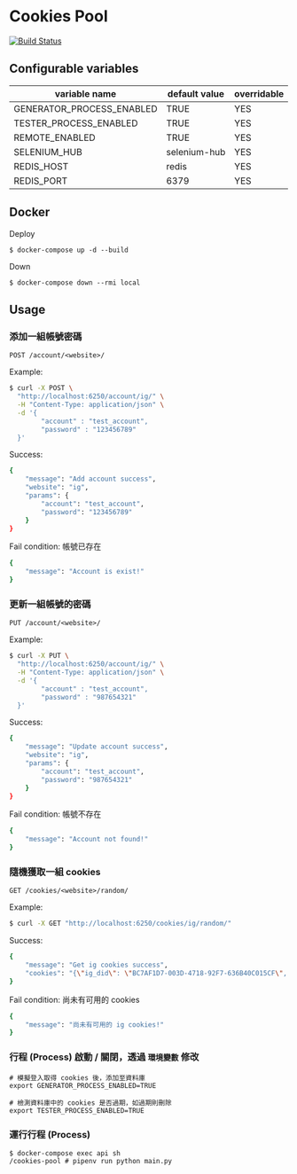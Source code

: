 # Cookies Pool

[![Build Status](https://travis-ci.com/ChiaYinChen/cookies-pool.svg?branch=master)](https://travis-ci.com/ChiaYinChen/cookies-pool)

## Configurable variables

|  variable name                |  default value        | overridable |
| ----------------------------- | --------------------- | ----------- |
| GENERATOR\_PROCESS\_ENABLED   | TRUE                  | YES         |
| TESTER\_PROCESS\_ENABLED      | TRUE                  | YES         |
| REMOTE\_ENABLED               | TRUE                  | YES         |
| SELENIUM\_HUB                 | selenium-hub          | YES         |
| REDIS\_HOST                   | redis                 | YES         |
| REDIS\_PORT                   | 6379                  | YES         |

## Docker

Deploy

```
$ docker-compose up -d --build
```

Down

```
$ docker-compose down --rmi local
```

## Usage

### 添加一組帳號密碼

```
POST /account/<website>/
```

Example:

```bash
$ curl -X POST \
  "http://localhost:6250/account/ig/" \
  -H "Content-Type: application/json" \
  -d '{
        "account" : "test_account",
        "password" : "123456789"
  }'
```

Success:

```bash
{
    "message": "Add account success",
    "website": "ig",
    "params": {
        "account": "test_account",
        "password": "123456789"
    }
}
```

Fail condition: 帳號已存在

```bash
{
    "message": "Account is exist!"
}
```

### 更新一組帳號的密碼

```
PUT /account/<website>/
```

Example:

```bash
$ curl -X PUT \
  "http://localhost:6250/account/ig/" \
  -H "Content-Type: application/json" \
  -d '{
        "account" : "test_account",
        "password" : "987654321"
  }'
```

Success:

```bash
{
    "message": "Update account success",
    "website": "ig",
    "params": {
        "account": "test_account",
        "password": "987654321"
    }
}
```

Fail condition: 帳號不存在

```bash
{
    "message": "Account not found!"
}
```

### 隨機獲取一組 cookies

```
GET /cookies/<website>/random/
```

Example:

```bash
$ curl -X GET "http://localhost:6250/cookies/ig/random/"
```

Success:

```bash
{
    "message": "Get ig cookies success",
    "cookies": "{\"ig_did\": \"BC7AF1D7-003D-4718-92F7-636B40C015CF\", \"rur\": \"FTW\", \"mid\": \"XyFBlQAEAAH6HmUhdqvYuwpS4s_s\", \"sessionid\": \"25659826982%3A2HItgj1QcoHA3G%3A16\", \"csrftoken\": \"fwVotsqlYS1HPhN5ZWZzAEFEadlCMH5E\", \"ds_user_id\": \"39662739281\", \"urlgen\": \"\\\"{\\\\\\\"72.320.332.83\\\\\\\": 3462}:1k0iPW:LAgs2u5cNYxmJxKEDJlHg1RrUA8\\\"\"}"
}
```

Fail condition: 尚未有可用的 cookies

```bash
{
    "message": "尚未有可用的 ig cookies!"
}
```

### 行程 (Process) 啟動 / 關閉，透過 `環境變數` 修改

```shell
# 模擬登入取得 cookies 後，添加至資料庫
export GENERATOR_PROCESS_ENABLED=TRUE

# 檢測資料庫中的 cookies 是否過期，如過期則刪除
export TESTER_PROCESS_ENABLED=TRUE
```

### 運行行程 (Process)

```
$ docker-compose exec api sh
/cookies-pool # pipenv run python main.py
```

